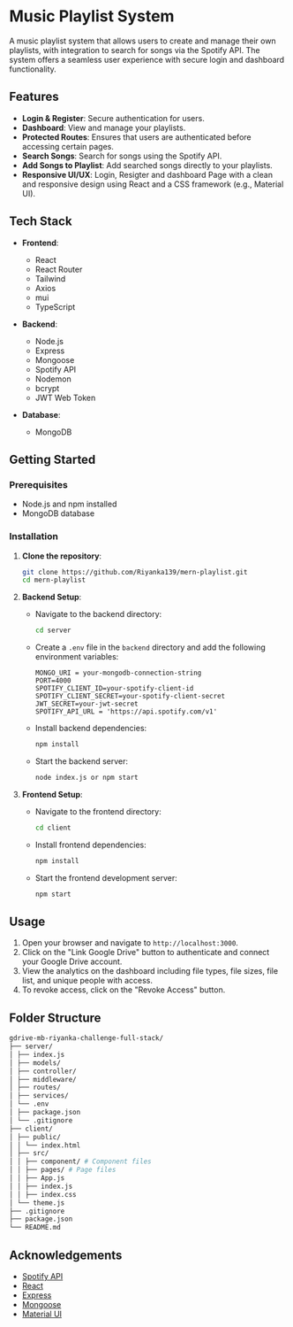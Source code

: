 # Music Playlist System

A music playlist system that allows users to create and manage their own playlists, with integration to search for songs via the Spotify API. The system offers a seamless user experience with secure login and dashboard functionality.

## Features

- **Login & Register**: Secure authentication for users.
- **Dashboard**: View and manage your playlists.
- **Protected Routes**: Ensures that users are authenticated before accessing certain pages.
- **Search Songs**: Search for songs using the Spotify API.
- **Add Songs to Playlist**: Add searched songs directly to your playlists.
- **Responsive UI/UX**: Login, Resigter and dashboard Page with a clean and responsive design using React and a CSS framework (e.g., Material UI).

## Tech Stack

- **Frontend**:
  - React
  - React Router
  - Tailwind
  - Axios
  - mui
  - TypeScript

- **Backend**:
  - Node.js
  - Express
  - Mongoose
  - Spotify API
  - Nodemon
  - bcrypt
  - JWT Web Token

- **Database**:
  - MongoDB

## Getting Started

### Prerequisites

- Node.js and npm installed
- MongoDB database

### Installation

1. **Clone the repository**:
    ```bash
    git clone https://github.com/Riyanka139/mern-playlist.git
    cd mern-playlist
    ```

2. **Backend Setup**:

    - Navigate to the backend directory:
      ```bash
      cd server
      ```
      
    - Create a `.env` file in the `backend` directory and add the following environment variables:
      ```env
      MONGO_URI = your-mongodb-connection-string
      PORT=4000
      SPOTIFY_CLIENT_ID=your-spotify-client-id
      SPOTIFY_CLIENT_SECRET=your-spotify-client-secret
      JWT_SECRET=your-jwt-secret
      SPOTIFY_API_URL = 'https://api.spotify.com/v1'
      ```
      
    - Install backend dependencies:
      ```bash
      npm install
      ```
      
    - Start the backend server:
      ```bash
      node index.js or npm start
      ```

3. **Frontend Setup**:

    - Navigate to the frontend directory:
      ```bash
      cd client
      ```
      
    - Install frontend dependencies:
      ```bash
      npm install
      ```
      
    - Start the frontend development server:
      ```bash
      npm start
      ```

## Usage

1. Open your browser and navigate to `http://localhost:3000`.
2. Click on the "Link Google Drive" button to authenticate and connect your Google Drive account.
3. View the analytics on the dashboard including file types, file sizes, file list, and unique people with access.
4. To revoke access, click on the "Revoke Access" button.

## Folder Structure
 ```bash
gdrive-mb-riyanka-challenge-full-stack/
├── server/
│ ├── index.js
│ ├── models/
│ ├── controller/
│ ├── middleware/
│ ├── routes/
│ ├── services/
│ └── .env
│ ├── package.json
│ └── .gitignore
├── client/
│ ├── public/
│ │ └── index.html
│ ├── src/
│ │ ├── component/ # Component files
│ │ ├── pages/ # Page files
│ │ ├── App.js
│ │ ├── index.js
│ │ ├── index.css
│ └── theme.js
├── .gitignore
├── package.json
└── README.md
```

## Acknowledgements

- [Spotify API](https://developer.spotify.com/documentation/web-api)
- [React](https://reactjs.org/)
- [Express](https://expressjs.com/)
- [Mongoose](https://mongoosejs.com/)
- [Material UI](https://mui.com/material-ui/)


